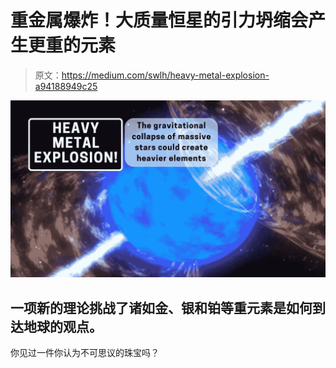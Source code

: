 # 重金属爆炸！大质量恒星的引力坍缩会产生更重的元素

> 原文：<https://medium.com/swlh/heavy-metal-explosion-a94188949c25>

![](img/82d8b2f8333197f881582c1f0adb0f06.png)

## 一项新的理论挑战了诸如金、银和铂等重元素是如何到达地球的观点。

你见过一件你认为不可思议的珠宝吗？